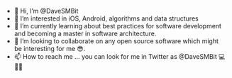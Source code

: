 - 👋 Hi, I’m @DaveSMBit
- 👀 I’m interested in iOS, Android, algorithms and data structures
- 🌱 I’m currently learning about best practices for software development and becoming a master in software architecture.
- 💞️ I’m looking to collaborate on any open source software which might be interesting for me 😎.
- 📫 How to reach me ... you can look for me in Twitter as @DaveSMBit 💻🤖📲

<!---
DaveSMBit/DaveSMBit is a ✨ special ✨ repository because its `README.md` (this file) appears on your GitHub profile.
You can click the Preview link to take a look at your changes.
--->
